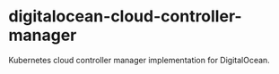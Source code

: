 # digitalocean-cloud-controller-manager

Kubernetes cloud controller manager implementation for DigitalOcean.
